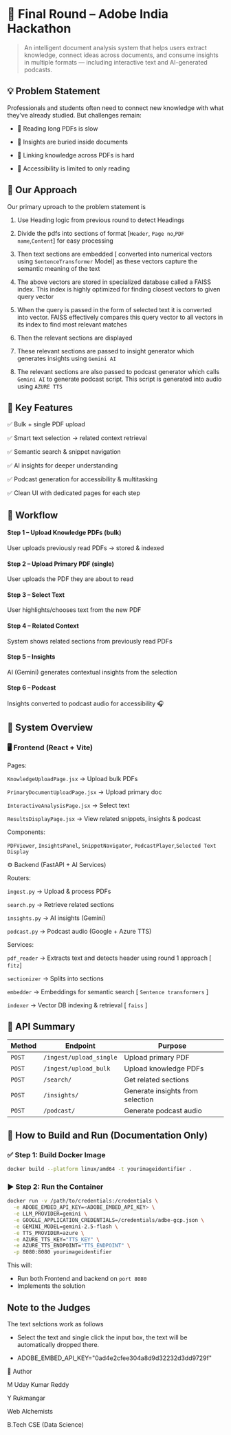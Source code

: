 # 📘 Final Round – Adobe India Hackathon
> An intelligent document analysis system that helps users extract knowledge, connect ideas across documents, and consume insights in multiple formats — including interactive text and AI-generated podcasts.

## 💡 Problem Statement

Professionals and students often need to connect new knowledge with what they’ve already studied.
But challenges remain:

- 📄 Reading long PDFs is slow

- 🔎 Insights are buried inside documents

- 🔗 Linking knowledge across PDFs is hard

- 🚫 Accessibility is limited to only reading

## 🧠 Our Approach

Our primary uproach to the problem statement is 

1. Use Heading logic from previous round to detect Headings

2. Divide the pdfs into sections of format [`Header`, `Page no`,`PDF name`,`Content`] for easy processing

3. Then text sections are embedded [ converted into numerical vectors using `SentenceTransformer` Model] as these vectors capture the semantic meaning of the text

4. The above vectors are stored in specialized database called a FAISS index. This index is highly optimized for finding closest vectors to given query vector

5. When the query is passed in the form of selected text it is converted into vector. FAISS effectively compares this query vector to all vectors in its index to find most relevant matches

6. Then the relevant sections are displayed

7. These relevant sections are passed to insight generator which generates insights using `Gemini AI`

8. The relevant sections are also passed to podcast generator which calls `Gemini AI` to generate podcast script. This script is generated into audio using `AZURE TTS`

## 🌟 Key Features

✅ Bulk + single PDF upload

✅ Smart text selection → related context retrieval

✅ Semantic search & snippet navigation

✅ AI insights for deeper understanding

✅ Podcast generation for accessibility & multitasking

✅ Clean UI with dedicated pages for each step

## 🔗 Workflow

#### Step 1 – Upload Knowledge PDFs (bulk)

User uploads previously read PDFs → stored & indexed

#### Step 2 – Upload Primary PDF (single)

User uploads the PDF they are about to read

#### Step 3 – Select Text

User highlights/chooses text from the new PDF

#### Step 4 – Related Context

System shows related sections from previously read PDFs

#### Step 5 – Insights

AI (Gemini) generates contextual insights from the selection

#### Step 6 – Podcast

Insights converted to podcast audio for accessibility 🎧

## 📂 System Overview

### 🖥️ Frontend (React + Vite)

Pages:

`KnowledgeUploadPage.jsx` → Upload bulk PDFs

`PrimaryDocumentUploadPage.jsx` → Upload primary doc

`InteractiveAnalysisPage.jsx` → Select text

`ResultsDisplayPage.jsx` → View related snippets, insights & podcast

Components:

`PDFViewer`, `InsightsPanel`, `SnippetNavigator`, `PodcastPlayer`,`Selected Text Display`

⚙️ Backend (FastAPI + AI Services)

Routers:

`ingest.py` → Upload & process PDFs

`search.py` → Retrieve related sections

`insights.py` → AI insights (Gemini)

`podcast.py` → Podcast audio (Google + Azure TTS)

Services:

`pdf_reader` → Extracts text and detects header using round 1 approach [ `fitz`]

`sectionizer` → Splits into sections

`embedder` → Embeddings for semantic search [ `Sentence transformers` ]

`indexer` → Vector DB indexing & retrieval [ `faiss` ]

## 🔗 API Summary

| Method | Endpoint                | Purpose                          |
| ------ | ----------------------- | -------------------------------- |
| `POST` | `/ingest/upload_single` | Upload primary PDF               |
| `POST` | `/ingest/upload_bulk`   | Upload knowledge PDFs            |
| `POST` | `/search/`              | Get related sections             |
| `POST` | `/insights/`            | Generate insights from selection |
| `POST` | `/podcast/`             | Generate podcast audio           |

## 🐳 How to Build and Run (Documentation Only)

### ✅ Step 1: Build Docker Image

```bash
docker build --platform linux/amd64 -t yourimageidentifier .
```

### ▶️ Step 2: Run the Container

```bash
docker run -v /path/to/credentials:/credentials \
  -e ADOBE_EMBED_API_KEY=<ADOBE_EMBED_API_KEY> \
  -e LLM_PROVIDER=gemini \
  -e GOOGLE_APPLICATION_CREDENTIALS=/credentials/adbe-gcp.json \
  -e GEMINI_MODEL=gemini-2.5-flash \
  -e TTS_PROVIDER=azure \
  -e AZURE_TTS_KEY="TTS_KEY" \
  -e AZURE_TTS_ENDPOINT="TTS_ENDPOINT" \
  -p 8080:8080 yourimageidentifier
```

This will:

- Run both Frontend and backend on `port 8080`
- Implements the solution

## Note to the Judges

The text selctions work as follows

- Select the text and single click the input box, the text will be automatically dropped there.

- ADOBE_EMBED_API_KEY="0ad4e2cfee304a8d9d32232d3dd9729f"

🙋 Author

M Uday Kumar Reddy

Y Rukmangar

Web Alchemists

B.Tech CSE (Data Science)
